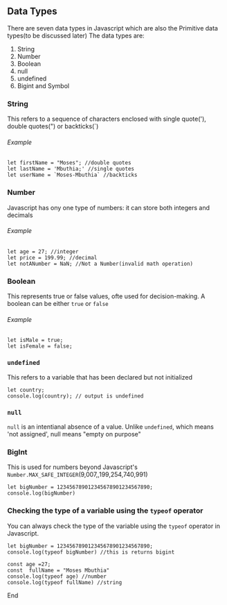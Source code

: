 ## Data Types
There are seven data types in Javascript which are also the Primitive data types(to be discussed later)
The data types are:
1. String
2. Number
3. Boolean
4. null
5. undefined
6. Bigint and Symbol

### String
This refers to a sequence of characters enclosed with single quote('), double quotes(")
or backticks(`)
###### Example

```
let firstName = "Moses"; //double quotes
let lastName = 'Mbuthia;' //single quotes
let userName = `Moses-Mbuthia` //backticks
```
### Number
Javascript has ony one type of numbers: it can store both integers and decimals
###### Example

```
let age = 27; //integer
let price = 199.99; //decimal
let notANumber = NaN; //Not a Number(invalid math operation)
```
### Boolean
This represents true or false values, ofte used for decision-making.
A boolean can be either `true` or `false`
###### Example

```
let isMale = true;
let isFemale = false;
```
### `undefined`
This refers to a variable that has been declared but not initialized

```
let country;
console.log(country); // output is undefined
```
### `null`
`null` is an intentianal absence of a value. Unlike `undefined`, which means 'not assigned', null means "empty on purpose"

### BigInt
This is used for numbers beyond Javascript's `Number.MAX_SAFE_INTEGER`(9,007,,199,254,740,991)

```
let bigNumber = 123456789012345678901234567890;
console.log(bigNumber)
```
### Checking the type of a variable using the `typeof` operator
You can always check the type of the variable using the `typeof` operator in Javascript.

```
let bigNumber = 123456789012345678901234567890;
console.log(typeof bigNumber) //this is returns bigint

const age =27;
const  fullName = "Moses Mbuthia"
console.log(typeof age) //number
console.log(typeof fullName) //string
```
End